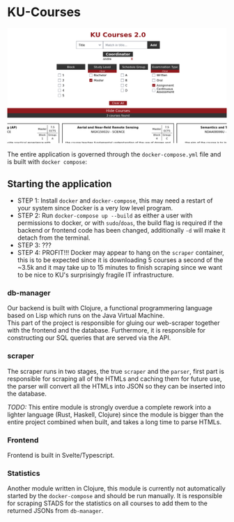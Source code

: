 # KU-Courses

![Example of KU-Courses](frontend/static/assets/og-image.png "KU Courses")

The entire application is governed through the `docker-compose.yml` file and is built with `docker compose`:

## Starting the application
* STEP 1: Install `docker` and `docker-compose`, this may need a restart of your system since Docker is a very low level program.
* STEP 2: Run `docker-compose up --build` as either a user with permissions to docker, or with `sudo`/`doas`, the build flag is required if the backend or frontend code has been changed, additionally `-d` will make it detach from the terminal.
* STEP 3: ???
* STEP 4: PROFIT!!! 
Docker may appear to hang on the `scraper` container, this is to be expected since it is downloading 5 courses a second of the ~3.5k and it may take up to 15 minutes to finish scraping since we want to be nice to KU's surprisingly fragile IT infrastructure.  

### db-manager
Our backend is built with Clojure, a functional programmering language based on Lisp which runs on the Java Virtual Machine.  
This part of the project is responsible for gluing our web-scraper together with the frontend and the database. Furthermore, it is responsible for constructing our SQL queries that are served via the API.

### scraper
The scraper runs in two stages, the true `scraper` and the `parser`, first part is responsible for scraping all of the HTMLs and caching them for future use, the parser will convert all the HTMLs into JSON so they can be inserted into the database.  

*TODO:*
This entire module is strongly overdue a complete rework into a lighter language (Rust, Haskell, Clojure) since the module is bigger than the entire project combined when built, and takes a long time to parse HTMLs.

### Frontend
Frontend is built in Svelte/Typescript.


### Statistics
Another module written in Clojure, this module is currently not automatically started by the `docker-compose` and should be run manually. It is responsible for scraping STADS for the statistics on all courses to add them to the returned JSONs from `db-manager`.
<!--
### PgAdmin
We've included a container running PgAdmin to provide a GUI for interacting 
with our relational data. By default it will be started up on port 5050.

At first run, it won't automatically connect to the postgres instance. To 
connect to it right click on 'servers' in the left navbar and select
register -> server. In the pop-up give it a name, and then navigate to the 
connection panel, here set the host name to equal the container name,
in our case "disku_pgdb" (as seen in the docker-compose), and point it at 
port 5432. Remember to provide it with the credentials "admin" "admin", such
that it gains access. You should now be ready to go!.

### Extracting files from PgAdmin
To extract the queries from the docker container, create a directory called queries, and run the following command:
```
sudo docker cp <docker_container_id>:/var/lib/pgadmin/storage/admin_private.org/. queries/
```
OBS: only the first few characters (3 or 4) of the id is nescessary.
The container id can be found via:

```
sudo docker ps -a
```

Conversely to import queries run the command in reverse (assuming the queries
you want to import are in /queries):

```
sudo docker cp queries/. <docker_container_id>:/var/lib/pgadmin/storage/admin_private.org/
```
Alternatively you can run one of two bash scripts `docker_export_script.sh` that extracts the queries from the docker container or `docker_import_script.sh` that imports the queries to the container. Both need the container id to be provided as a command line argument. 

#### Visualizing database schema
You can do a nifty visualization by right clicking on "postgres" under "databases"
and choosing "ERD for database".
-->
